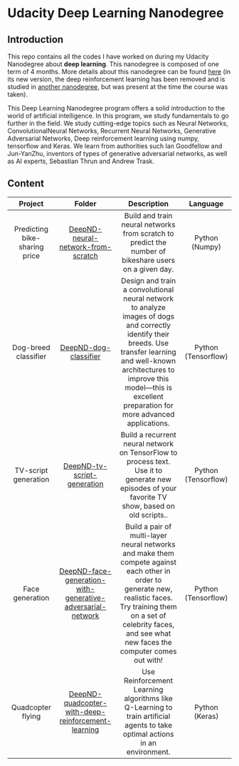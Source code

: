 # Udacity Deep Learning Nanodegree


Introduction
---

This repo contains all the codes I have worked on during my Udacity Nanodegree about **deep learning**. This nanodegree is composed of one term of 4 months. More details about this nanodegree can be found [here](https://www.udacity.com/course/deep-learning-nanodegree--nd101) (in its new version, the deep reinforcement learning has been removed and is studied in [another nanodegree](https://eu.udacity.com/course/deep-reinforcement-learning-nanodegree--nd893), but was present at the time the course was taken).

This Deep Learning Nanodegree program offers a solid introduction to the world of artificial intelligence. In this program, we study fundamentals to go further in the field. We study cutting-edge topics such as Neural Networks, ConvolutionalNeural Networks, Recurrent Neural Networks, Generative Adversarial Networks, Deep reinforcement learning using numpy, tensorflow and Keras. We learn from authorities such Ian Goodfellow and Jun-YanZhu, inventors of types of generative adversarial networks, as well as AI experts, Sebastian Thrun and Andrew Trask. 

Content
---

| Project | Folder | Description | Language |
| :------:| :------:| :------:| :------:|
| Predicting bike-sharing price | [DeepND-neural-network-from-scratch](./DeepND-neural-network-from-scratch) | Build and train neural networks from scratch to predict the number of bikeshare users on a given day. | Python (Numpy)|
| Dog-breed classifier | [DeepND-dog-classifier](./DeepND-dog-classifier) | Design and train a convolutional neural network to analyze images of dogs and correctly identify their breeds. Use transfer learning and well-known architectures to improve this model—this is excellent preparation for more advanced applications. | Python (Tensorflow) |
| TV-script generation | [DeepND-tv-script-generation](./DeepND-tv-script-generation) | Build a recurrent neural network on TensorFlow to process text. Use it to generate new episodes of your favorite TV show, based on old scripts.. | Python (Tensorflow) |
| Face generation| [DeepND-face-generation-with-generative-adversarial-network](./DeepND-face-generation-with-generative-adversarial-network) | Build a pair of multi-layer neural networks and make them compete against each other in order to generate new, realistic faces. Try training them on a set of celebrity faces, and see what new faces the computer comes out with! | Python (Tensorflow) |
| Quadcopter flying | [DeepND-quadcopter-with-deep-reinforcement-learning](./DeepND-quadcopter-with-deep-reinforcement-learning) | Use Reinforcement Learning algorithms like Q-Learning to train artificial agents to take optimal actions in an environment. | Python (Keras) |

